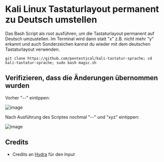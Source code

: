 # Kali Linux Tastaturlayout permanent zu Deutsch umstellen

Das Bash Script als root ausführen, um die Tastaturlayout permanent auf Deutsch umzustellen. Im Terminal wird dann statt "x" z.B. nicht mehr "y" erkannt und auch Sonderzeichen kannst du wieder mit dem deutschen Tastaturlayout verwenden.

```
git clone https://github.com/pentestical/kali-tastatur-sprache; cd kali-tastatur-sprache; sudo bash magic.sh
``` 

## Verifizieren, dass die Änderungen übernommen wurden

Vorher "--" eintippen:

![image](https://user-images.githubusercontent.com/57206134/162622829-4cd10c58-201c-4c7f-85dd-acc1cb9eaf07.png)

Nach Ausführung des Scriptes nochmal "--" und "xyz" eintippen:

![image](https://user-images.githubusercontent.com/57206134/162622697-a5319539-d05e-4802-a83b-8d52cf30a406.png)

## Credits

+ Credits an [Hydra](https://discord.gg/MTsr5h4ac8) für den Input 
